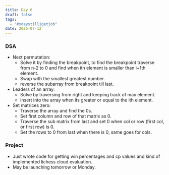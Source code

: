 ```yaml
---
title: Day 6
draft: false
tags:
  - "#xdaystilligetjob"
date: 2025-07-12
---
```

### DSA
- Next permutation: 
	- Solve it by finding the breakpoint, to find the breakpoint traverse from n-2 to 0 and find when ith element is smaller than i+1th element.
	- Swap with the smallest greatest number.
	- reverse the subarray from breakpoint till last.
- Leaders of an array: 
	- Solve by traversing from right and keeping track of max element.
	- insert into the array when its greater or equal to the ith element.
- Set matrices zero: 
	- Traverse the array and find the 0s.
	- Set first column and row of that matrix as 0.
	- Traverse the sub matrix from last and set 0 when col or row (first col, or first row) is 0.
	- Set the rows to 0 from last when there is 0, same goes for cols.

### Project
- Just wrote code for getting win percentages and cp values and kind of implemented lichess cloud evaluation.
- May be launching tomorrow or Monday.
